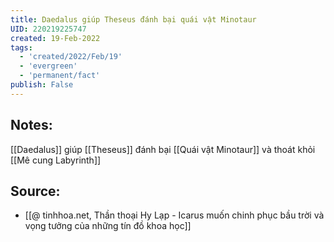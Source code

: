 ```yaml
---
title: Daedalus giúp Theseus đánh bại quái vật Minotaur
UID: 220219225747
created: 19-Feb-2022
tags:
  - 'created/2022/Feb/19'
  - 'evergreen'
  - 'permanent/fact'
publish: False
---
```

## Notes:
[[Daedalus]] giúp [[Theseus]] đánh bại [[Quái vật Minotaur]] và thoát khỏi [[Mê cung Labyrinth]]

## Source:
- [[@ tinhhoa.net, Thần thoại Hy Lạp - Icarus muốn chinh phục bầu trời và vọng tưởng của những tín đồ khoa học]]


